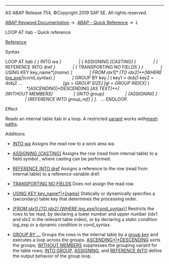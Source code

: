   

* * *

AS ABAP Release 754, ©Copyright 2019 SAP SE. All rights reserved.

[ABAP Keyword Documentation](javascript:call_link\('abenabap.htm'\)) →  [ABAP - Quick Reference](javascript:call_link\('abenabap_shortref.htm'\)) →  L

LOOP AT itab - Quick reference

[Reference](javascript:call_link\('abaploop_at_itab_variants.htm'\))

Syntax

LOOP AT itab *{* *{* INTO wa *}*
             *|* *{* ASSIGNING <fs> *\[*CASTING*\]* *}*
             *|* *{* REFERENCE INTO dref *}*
             *|* *{* TRANSPORTING NO FIELDS *}* *}*
             *\[* USING KEY key\_name*|*(name) *\]*
             *\[* FROM idx1*\]* *\[*TO idx2*\]**\[*WHERE [log\_exp](javascript:call_link\('abenlog_exp_shortref.htm'\))*|*(cond\_syntax) *\]*
             *\[* GROUP BY key *|* ( key1 = dobj1 key2 = dobj2 ...
                                *\[*gs = GROUP SIZE*\]* *\[*gi = GROUP INDEX*\]* )
                 *\[*ASCENDING*|*DESCENDING *\[*AS TEXT*\]**\]*
                 *\[*WITHOUT MEMBERS*\]*
                *\[* *{*INTO group*}*
                *|* *{*ASSIGNING <group>*}*
                *|* *{*REFERENCE INTO group\_ref*}* *\]* *\]*.
  ...
ENDLOOP.

Effect

Reads an internal table itab in a loop. A restricted [variant](javascript:call_link\('abenmesh_loop.htm'\)) works with[mesh paths](javascript:call_link\('abenmesh_path_glosry.htm'\) "Glossary Entry").

Additions

-   [INTO wa](javascript:call_link\('abaploop_at_itab_result.htm'\))
    Assigns the read row to a work area wa.
    
-   [ASSIGNING <fs> *\[*CASTING*\]*](javascript:call_link\('abaploop_at_itab_result.htm'\))
    Assigns the row (read from internal table) to a field symbol <fs>, where casting can be performed.
    
-   [REFERENCE INTO dref](javascript:call_link\('abaploop_at_itab_result.htm'\))
    Assigns a reference to the row (read from internal table) to a reference variable dref.
    
-   [TRANSPORTING NO FIELDS](javascript:call_link\('abaploop_at_itab_result.htm'\))
    Does not assign the read row.
    
-   [USING KEY key\_name*|*(name)](javascript:call_link\('abaploop_at_itab_cond.htm'\))
    Statically or dynamically specifies a (secondary) table key that determines the processing order.
    
-   [*\[*FROM idx1*\]* *\[*TO idx2*\]* *\[*WHERE log\_exp*|*(cond\_syntax)*\]*](javascript:call_link\('abaploop_at_itab_cond.htm'\))
    Restricts the rows to be read, by declaring a lower number and upper number (idx1 and idx2 in the relevant table index), or by declaring a static condition log\_exp or a dynamic condition in cond\_syntax.
    
-   [GROUP BY ...](javascript:call_link\('abaploop_at_itab_group_by.htm'\))
    Groups the rows in the internal table by a [group key](javascript:call_link\('abaploop_at_itab_group_by_key.htm'\)) and executes a loop across the groups. [ASCENDING*|*DESCENDING](javascript:call_link\('abaploop_at_itab_group_by.htm'\)) sorts the groups; [WITHOUT MEMBERS](javascript:call_link\('abaploop_at_itab_group_by.htm'\)) suppresses the grouping variant for the table rows; [INTO GROUP](javascript:call_link\('abaploop_at_itab_group_by_binding.htm'\)), [ASSIGNING](javascript:call_link\('abaploop_at_itab_group_by_binding.htm'\)), and [REFERENCE INTO](javascript:call_link\('abaploop_at_itab_group_by_binding.htm'\)) define the output behavior of the group loop.